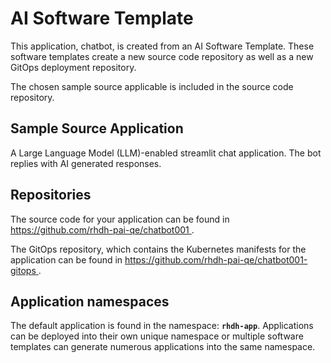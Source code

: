 # AI Software Template

This application, chatbot, is created from an AI Software Template. These software templates create a new source code repository as well as a new GitOps deployment repository.

The chosen sample source applicable is included in the source code repository.

## Sample Source Application

A Large Language Model (LLM)-enabled streamlit chat application. The bot replies with AI generated responses.

## Repositories

The source code for your application can be found in [https://github.com/rhdh-pai-qe/chatbot001 ](https://github.com/rhdh-pai-qe/chatbot001 ).
 
The GitOps repository, which contains the Kubernetes manifests for the application can be found in 
[https://github.com/rhdh-pai-qe/chatbot001-gitops ](https://github.com/rhdh-pai-qe/chatbot001-gitops ). 

## Application namespaces 

The default application is found in the namespace: **`rhdh-app`**. Applications can be deployed into their own unique namespace or multiple software templates can generate numerous applications into the same namespace.